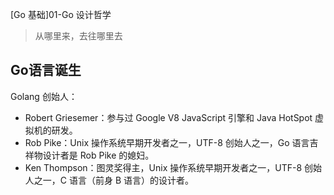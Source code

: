 [Go 基础]01-Go 设计哲学

> 从哪里来，去往哪里去

## Go语言诞生

Golang 创始人：

- Robert Griesemer：参与过 Google V8 JavaScript 引擎和 Java HotSpot 虚拟机的研发。
- Rob Pike：Unix 操作系统早期开发者之一，UTF-8 创始人之一，Go 语言吉祥物设计者是 Rob Pike 的媳妇。
- Ken Thompson：图灵奖得主，Unix 操作系统早期开发者之一，UTF-8 创始人之一，C 语言（前身 B 语言）的设计者。

